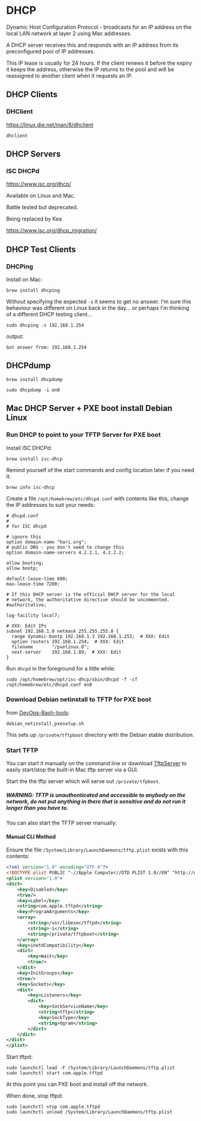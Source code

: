 # DHCP

Dynamic Host Configuration Protocol - broadcasts for an IP address on the local LAN network at layer 2 using Mac addresses.

A DHCP server receives this and responds with an IP address from its preconfigured pool of IP addresses.

This IP lease is usually for 24 hours. If the client renews it before the expiry it keeps the address, otherwise the IP
returns to the pool and will be reassigned to another client when it requests an IP.

## DHCP Clients

### DHClient

https://linux.die.net/man/8/dhclient

```shell
dhclient
```


## DHCP Servers

### ISC DHCPd

https://www.isc.org/dhcp/

Available on Linux and Mac.

Battle tested but deprecated.

Being replaced by Kea

https://www.isc.org/dhcp_migration/

## DHCP Test Clients

### DHCPing

Install on Mac:

```shell
brew install dhcping
```

Without specifying the expected `-s` it seems to get no answer. I'm sure this behaviour was different on Linux back in the day... or perhaps I'm thinking of a different DHCP testing client...

```shell
sudo dhcping -s 192.168.1.254
```

output:

```
Got answer from: 192.168.1.254
```

## DHCPdump

```shell
brew install dhcpdump
```

```shell
sudo dhcpdump -i en0
```

## Mac DHCP Server + PXE boot install Debian Linux

### Run DHCP to point to your TFTP Server for PXE boot

Install ISC DHCPd:

```shell
brew install isc-dhcp
```

Remind yourself of the start commands and config location later if you need it:

```shell
brew info isc-dhcp
```

Create a file `/opt/homebrew/etc/dhcpd.conf` with contents like this, change the IP addresses to suit your needs:
```shell
# dhcpd.conf
#
# for ISC dhcpd

# ignore this
option domain-name "hari.org";
# public DNS - you don't need to change this
option domain-name-servers 4.2.2.1, 4.2.2.2;

allow booting;
allow bootp;

default-lease-time 600;
max-lease-time 7200;

# If this DHCP server is the official DHCP server for the local
# network, the authoritative directive should be uncommented.
#authoritative;

log-facility local7;

# XXX: Edit IPs
subnet 192.168.1.0 netmask 255.255.255.0 {
  range dynamic-bootp 192.168.1.3 192.168.1.253;  # XXX: Edit
  option routers 192.168.1.254;  # XXX: Edit
  filename       "/pxelinux.0";
  next-server    192.168.1.89;  # XXX: Edit
}
```

Run `dhcpd` in the foreground for a little while:

```shell
sudo /opt/homebrew/opt/isc-dhcp/sbin/dhcpd -f -cf /opt/homebrew/etc/dhcpd.conf en0
```

### Download Debian netinstall to TFTP for PXE boot

from [DevOps-Bash-tools](devops-bash-tools.md):

```shell
debian_netinstall_pxesetup.sh
```

This sets up `/private/tftpboot` directory with the Debian stable distribution.

### Start TFTP

You can start it manually on the command line or download [TftpServer](https://download.cnet.com/tftpserver/3000-2648_4-35651.html) to easily start/stop the built-in Mac tftp server via a GUI.

Start the the tftp server which will serve out `/private/tfpboot`.

##### WARNING: TFTP is unauthenticated and accessible to anybody on the network, do not put anything in there that is sensitive and do not run it longer than you have to.

You can also start the TFTP server manually:

#### Manual CLI Method

Ensure the file `/System/Library/LaunchDaemons/tftp.plist` exists with this contents:

```xml
<?xml version="1.0" encoding="UTF-8"?>
<!DOCTYPE plist PUBLIC "-//Apple Computer//DTD PLIST 1.0//EN" "http://www.apple.com/DTDs/PropertyList-1.0.dtd">
<plist version="1.0">
<dict>
    <key>Disabled</key>
    <true/>
    <key>Label</key>
    <string>com.apple.tftpd</string>
    <key>ProgramArguments</key>
    <array>
        <string>/usr/libexec/tftpd</string>
        <string>-i</string>
        <string>/private/tftpboot</string>
    </array>
    <key>inetdCompatibility</key>
    <dict>
        <key>Wait</key>
        <true/>
    </dict>
    <key>InitGroups</key>
    <true/>
    <key>Sockets</key>
    <dict>
        <key>Listeners</key>
        <dict>
            <key>SockServiceName</key>
            <string>tftp</string>
            <key>SockType</key>
            <string>dgram</string>
        </dict>
    </dict>
</dict>
</plist>
```

Start tftpd:

```shell
sudo launchctl load -F /System/Library/LaunchDaemons/tftp.plist
sudo launchctl start com.apple.tftpd
```

At this point you can PXE boot and install off the network.

When done, stop tftpd:

```shell
sudo launchctl stop com.apple.tftpd
sudo launchctl unload /System/Library/LaunchDaemons/tftp.plist
```
